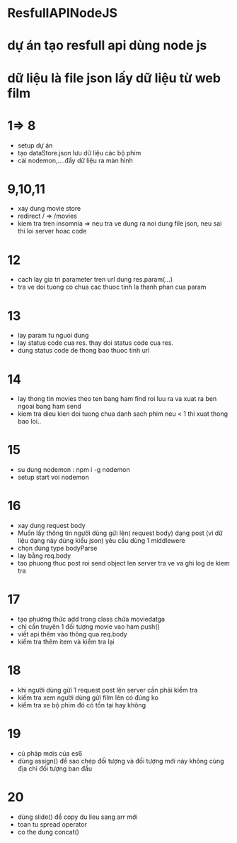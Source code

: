 # ResfullAPINodeJS

# dự án tạo resfull api dùng node js

# dữ liệu là file json lấy dữ liệu từ web film

# 1=> 8

- setup dự án
- tạo dataStore.json lưu dữ liệu các bộ phim
- cài nodemon,....đẩy dữ liệu ra màn hình

# 9,10,11

- xay dung movie store
- redirect / => /movies
- kiem tra tren insomnia => neu tra ve dung ra noi dung file json, neu sai thi loi server hoac code

# 12

- cach lay gia tri parameter tren url dung res.param(...)
- tra ve doi tuong co chua cac thuoc tinh la thanh phan cua param

# 13

- lay param tu nguoi dung
- lay status code cua res. thay doi status code cua res.
- dung status code de thong bao thuoc tinh url

# 14

- lay thong tin movies theo ten bang ham find roi luu ra va xuat ra ben ngoai bang ham send
- kiem tra dieu kien doi tuong chua danh sach phim neu < 1 thi xuat thong bao loi..

# 15

- su dung nodemon : npm i -g nodemon
- setup start voi nodemon

# 16

- xay dung request body
- Muốn lấy thông tin người dùng gửi lên( request body) dạng post (vì dữ liệu dạng này dùng kiểu json) yêu cầu dùng 1 middlewere
- chọn đúng type bodyParse
- lay bằng req.body
- tao phuong thuc post roi send object len server tra ve va ghi log de kiem tra

# 17

- tạo phương thức add trong class chứa moviedatga
- chỉ cần truyên 1 đối tượng movie vao ham push()
- viết api thêm vào thông qua req.body
- kiểm tra thêm item và kiểm tra lại

# 18

- khi người dùng gửi 1 request post lên server cần phải kiểm tra
- kiểm tra xem người dùng gửi film lên có đúng ko
- kiểm tra xe bộ phim đó có tồn tại hay không

# 19

- cú pháp mơis của es6
- dùng assign() để sao chép đối tượng và đối tượng mới này không cùng địa chỉ đối tượng ban đầu

# 20

- dùng slide() để copy du lieu sang arr mới
- toan tu spread operator
- co the dung concat()

